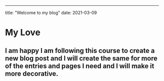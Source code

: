 ------------
title: "Welcome to my blog"
date: 2021-03-09

# My Love
I am happy I am following this course to create a new blog post and I will create the same for more of the entries and pages I need and I will make it more decorative.
------------
